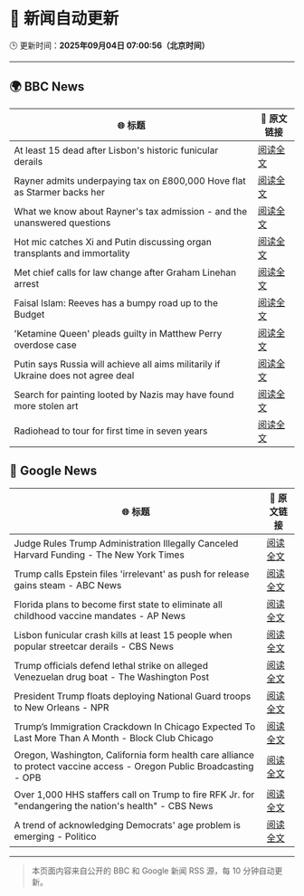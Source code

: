 # 🧠 新闻自动更新

🕒 更新时间：**2025年09月04日 07:00:56（北京时间）**

---

## 🌍 BBC News

| 🌐 标题 | 🔗 原文链接 |
|--------|-------------|
| At least 15 dead after Lisbon's historic funicular derails | [阅读全文](https://www.bbc.com/news/articles/c1jzlgj915no?at_medium=RSS&at_campaign=rss) |
| Rayner admits underpaying tax on £800,000 Hove flat as Starmer backs her | [阅读全文](https://www.bbc.com/news/articles/cy50446rq73o?at_medium=RSS&at_campaign=rss) |
| What we know about Rayner's tax admission - and the unanswered questions | [阅读全文](https://www.bbc.com/news/articles/c62n366q306o?at_medium=RSS&at_campaign=rss) |
| Hot mic catches Xi and Putin discussing organ transplants and immortality | [阅读全文](https://www.bbc.com/news/articles/cr70rvrd41ko?at_medium=RSS&at_campaign=rss) |
| Met chief calls for law change after Graham Linehan arrest | [阅读全文](https://www.bbc.com/news/articles/c1mx09l5297o?at_medium=RSS&at_campaign=rss) |
| Faisal Islam: Reeves has a bumpy road up to the Budget | [阅读全文](https://www.bbc.com/news/articles/cn76ly476x6o?at_medium=RSS&at_campaign=rss) |
| 'Ketamine Queen' pleads guilty in Matthew Perry overdose case | [阅读全文](https://www.bbc.com/news/articles/c2dng3rrzjdo?at_medium=RSS&at_campaign=rss) |
| Putin says Russia will achieve all aims militarily if Ukraine does not agree deal | [阅读全文](https://www.bbc.com/news/articles/c4g7dze5n1vo?at_medium=RSS&at_campaign=rss) |
| Search for painting looted by Nazis may have found more stolen art | [阅读全文](https://www.bbc.com/news/articles/cdx26z142vko?at_medium=RSS&at_campaign=rss) |
| Radiohead to tour for first time in seven years | [阅读全文](https://www.bbc.com/news/articles/cedvddjnd08o?at_medium=RSS&at_campaign=rss) |

## 📰 Google News

| 🌐 标题 | 🔗 原文链接 |
|--------|-------------|
| Judge Rules Trump Administration Illegally Canceled Harvard Funding - The New York Times | [阅读全文](https://news.google.com/rss/articles/CBMie0FVX3lxTE1TV09FM0pxb3N5RnZ2MjhBVkhjMWV2M1otNHNDcjViWTEwVk5PXzJFa080NW1CbHJ2U3BybUJSdXEyLTFfRlNzYzNzZC1FX2tSVUduaWRhbWNxZzk1T2hDcUpNdldMTjM1QmhEVmtwUVlVSVIzNDVrU2Vldw?oc=5) |
| Trump calls Epstein files 'irrelevant' as push for release gains steam - ABC News | [阅读全文](https://news.google.com/rss/articles/CBMiqgFBVV95cUxQVVZiT2NwOUdOWnFNX3czMmJyRmZDcWxZT19JbUJpRm5TUng3UDdBMTFOWHBwLXZfT3NDVGlXalBqSllwaWFHMlJNZ0x6Q050SFBHR3dycWVYUktkcVJpRXBINE9lZ1NsQWJveXpIdGI2WWVoRG1hU3NVakVNa2VBVmVTekVJVkJNbExXdWtuWEtoY1lONm5WZzN0MXRXM2VFVWhMX1g3VTBYZ9IBrwFBVV95cUxOUV9OcUtmMVdXd3ZFaEI2dXBpeVFNdjQzOW5CODFkOEsxc3lfNmQ1MzNnQjhVN0dnZEoyMUEzeXBDV2MzVTU0X0VBUUJPLU1rUWVYYnpIMzQybE9jQ2ZLYmpnZnRsMnBERG5qbXJ2Qk44Z01CelZXazM2Rzlrc2I3cFlVOWZhbnF4OU9INXFKelNEQjJUWnREYkJoYkZPWDZSbkJjNmdqZnF5eE1Bajc0?oc=5) |
| Florida plans to become first state to eliminate all childhood vaccine mandates - AP News | [阅读全文](https://news.google.com/rss/articles/CBMiswFBVV95cUxPcjFhUVRHOFdTUGN0NXJJYW05Um1TUVNpc19STGI0eFBiYTkxTXBZaXJ4bDlib1I2eHJBbjJIZ2lrRl8zR2dzbDZkVjNIQnozV2lleHZnMGF2QkdIa0g1VktrRnZ3Qm1kdEdWazRjVl85RHBFalo3N0p6bl9YRTJ3RVBJZmlzNnoxeVoxcy14OWtJRWI1SnBBbFFMWHNDSHpXYmZjVjEtVWdiR3lRUGJNck9hSQ?oc=5) |
| Lisbon funicular crash kills at least 15 people when popular streetcar derails - CBS News | [阅读全文](https://news.google.com/rss/articles/CBMihwFBVV95cUxQTmk0VkgtSEtuS0x2ZWpFekp2WjJ1TW9tWF9wSXo1OFFKdjF4QzI2bTg4SzVxWnJNd0psUzJnck5TckJxMi1SWldVN1ZFcElEdlgwS0FVZ0RuRms0eUNzeUNpd3pWdlZacVdjeHp4M3lmNHRDRWx6dmMtUG9zTXVRNFZ2T2dBSmPSAYwBQVVfeXFMTVQ4a3doeFJuLUdETzNMYzFQNjB5SHIyQWhQUXM4R18xRndiNVhZRXVYQUNnSkNPUGt1bThKYUNaTkNIQ2QxSmZWWmtzTTlGX1p1YktKTERXSGhVMlB3SU5YMGgwdjFvX05aQlVGbGdfdVJwOFZlYUhTNndXR3BETVE2MW9RZmN4RWRjV0Y?oc=5) |
| Trump officials defend lethal strike on alleged Venezuelan drug boat - The Washington Post | [阅读全文](https://news.google.com/rss/articles/CBMikAFBVV95cUxOUF9PQXJVWTF2RWFYR2JhTUlkeUpHdDdfcHo4cHppaUtERjRfZE04SGowdTdfNVdPRVp5ZDBtMEVJLXd1YlZpSlJJUkJWSkk0RW5qTnJ2WndkOEM3ZkJGNTZiSWViYTRCcnVlZk9leUNmQWw2SndKM0JsOWtnY2k3V1gtc25JbnpUT0tvQTkyT2k?oc=5) |
| President Trump floats deploying National Guard troops to New Orleans - NPR | [阅读全文](https://news.google.com/rss/articles/CBMif0FVX3lxTFBxUzJMNzBpLXctdEtnR1RadXR3VmNZZ2xnT3RsSmlMZ1E4YjRxd0wzTkxqS0VZdGtkWHlWUllHQWo0T2xndFJMbmxvb0swQmJuMFlOZ3QzTEczX0llQVZCSW1feWpFRUpyZkhNSDhFT3lKWlVzRVZ5T1FwYUV4NXM?oc=5) |
| Trump’s Immigration Crackdown In Chicago Expected To Last More Than A Month - Block Club Chicago | [阅读全文](https://news.google.com/rss/articles/CBMitgFBVV95cUxOMGlsQ092Zzc0dEtyQnRNWkUzU1Q4b2Q3XzlmcWVJbkk1XzBXLVNFSXZSM1d5dkdxcVhadEFyX29hZ1Bmd1FiUFd2cnRsWi1qNDVkSkZlOFFjcGlrNk9hLUdQQ1ZFbTN0OFdQNkw3Y3NEcHJyNFVUU1lmUVo5VHVWenJEa3NscUdxM29kZzk3blZ4Y2cxcHJ2cWVhTXM5aEM5ZE0xajBOV3BMLUp6eFZaajBxYnpkZw?oc=5) |
| Oregon, Washington, California form health care alliance to protect vaccine access - Oregon Public Broadcasting - OPB | [阅读全文](https://news.google.com/rss/articles/CBMiiAFBVV95cUxNQWRJd2t3WlhjT3pMMi01VjAtVzg5YU1zc1BUTkZoSXpRNVo0TG9iRlpDUjdUWU9YZXg1YXlCNnNEUHhZZ3NzeGhnV014TkhCTWFteHlubW40dXZpeWNoOHdWNlRaWEJOZXp5cWtyTENKeGh1SWdvWnpaMlhQMFdEWHNOc000dW1Z?oc=5) |
| Over 1,000 HHS staffers call on Trump to fire RFK Jr. for "endangering the nation's health" - CBS News | [阅读全文](https://news.google.com/rss/articles/CBMid0FVX3lxTE5DbURMSFBWcmFYWHgwcXozdHpEQmpkZV9namhVakN1MWwxWl9td1d0cmJCcXE4RW9BSDZNLV94TmZLb1JUdGRib1UwZnU5dWtHc0xxRGRoQ0hGbHU4X1ZlWHp0Y2gwUDFGYWdPYVg1a1pyQ0hNLVM40gF8QVVfeXFMTVJLa3RCZzU0UXd6Y3ptamtsT0hIYk5uSDA1LXgwaWF3djg5aUJwUktjVVBIVzg4Z0FGRTRNaXJ4Yk9wSHEyeEFOVFN2d0xnWGYzUFBhTFZpbUE4SDloVGxCWk0zSFNSY0tqUUZYSGdBSEk0dHg2Uk1NRktCMg?oc=5) |
| A trend of acknowledging Democrats' age problem is emerging - Politico | [阅读全文](https://news.google.com/rss/articles/CBMinAFBVV95cUxQTHAyZ3BYSUtRWWJMRk9kcEV6TVFvT2VLS0xvNktMcGdlUlZBRk15VjVyZVYzUlBuTlRPdGlGUndBcHp2TWhOdjVfLUNRY2tuamVrSzVVSldKbWNEdVBaY1oyZi04ZUVIcjM5ODY5S2RXSHEwUk9sT2M4d2hiTGc5d2VTN25Bb3JNb3JSQlFNUXhhanpheUNwMUFqZV8?oc=5) |

---
> 本页面内容来自公开的 BBC 和 Google 新闻 RSS 源，每 10 分钟自动更新。
